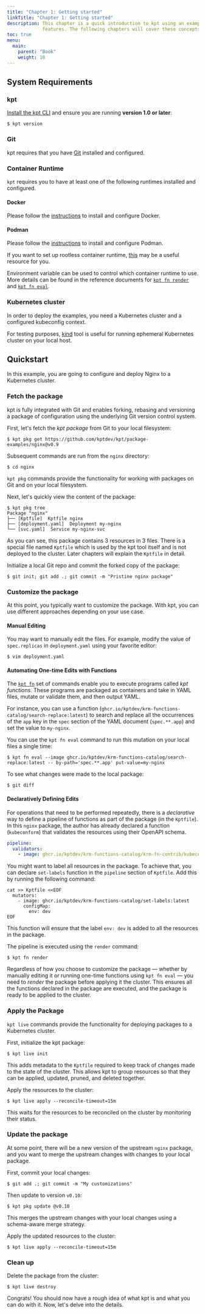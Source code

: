 ```yaml
---
title: "Chapter 1: Getting started"
linkTitle: "Chapter 1: Getting started"
description: This chapter is a quick introduction to kpt using an example to demonstrate important concepts and
             features. The following chapters will cover these concepts in detail.
toc: true
menu:
  main:
    parent: "Book"
    weight: 10
---
```


## System Requirements

### kpt

[Install the kpt CLI](../../installation/) and ensure you are running **version 1.0 or later**:

```shell
$ kpt version
```

### Git

kpt requires that you have [Git](https://git-scm.com/book/en/v2/Getting-Started-Installing-Git) installed and
configured.

### Container Runtime

`kpt` requires you to have at least one of the following runtimes installed and configured.

#### Docker

Please follow the [instructions](https://docs.docker.com/get-docker) to install and configure Docker.

#### Podman

Please follow the [instructions](https://podman.io/getting-started/installation) to install and configure Podman.

If you want to set up rootless container runtime, [this](https://rootlesscontaine.rs/) may be a useful resource for you.

Environment variable can be used to control which container runtime to use. More details can be found in the reference
documents for [`kpt fn render`](../../reference/cli/fn/render/) and [`kpt fn eval`](../../reference/cli/fn/eval/).

### Kubernetes cluster

In order to deploy the examples, you need a Kubernetes cluster and a configured kubeconfig context.

For testing purposes, [kind](https://kind.sigs.k8s.io/docs/user/quick-start/) tool is useful for running ephemeral
Kubernetes cluster on your local host.

## Quickstart

In this example, you are going to configure and deploy Nginx to a Kubernetes cluster.

### Fetch the package

kpt is fully integrated with Git and enables forking, rebasing and versioning a package of configuration using the
underlying Git version control system.

First, let's fetch the _kpt package_ from Git to your local filesystem:

```shell
$ kpt pkg get https://github.com/kptdev/kpt/package-examples/nginx@v0.9
```

Subsequent commands are run from the `nginx` directory:

```shell
$ cd nginx
```

`kpt pkg` commands provide the functionality for working with packages on Git and on your local filesystem.

Next, let's quickly view the content of the package:

```shell
$ kpt pkg tree
Package "nginx"
├── [Kptfile]  Kptfile nginx
├── [deployment.yaml]  Deployment my-nginx
└── [svc.yaml]  Service my-nginx-svc
```

As you can see, this package contains 3 resources in 3 files. There is a special file named `Kptfile` which is used by
the kpt tool itself and is not deployed to the cluster. Later chapters will explain the `Kptfile` in detail.

Initialize a local Git repo and commit the forked copy of the package:

```shell
$ git init; git add .; git commit -m "Pristine nginx package"
```

### Customize the package

At this point, you typically want to customize the package. With kpt, you can use different approaches depending on your
use case.

#### Manual Editing

You may want to manually edit the files. For example, modify the value of `spec.replicas` in `deployment.yaml` using
your favorite editor:

```shell
$ vim deployment.yaml
```

#### Automating One-time Edits with Functions

The [`kpt fn`](../../reference/cli/fn/) set of commands enable you to execute programs called _kpt functions_. These
programs are packaged as containers and take in YAML files, mutate or validate them, and then output YAML.

For instance, you can use a function (`ghcr.io/kptdev/krm-functions-catalog/search-replace:latest`) to search and replace all the occurrences of
the `app` key in the `spec` section of the YAML document (`spec.**.app`) and set the value to `my-nginx`. 

You can use the `kpt fn eval` command to run this mutation on your local files a single time:

```shell
$ kpt fn eval --image ghcr.io/kptdev/krm-functions-catalog/search-replace:latest -- by-path='spec.**.app' put-value=my-nginx
```

To see what changes were made to the local package:

```shell
$ git diff
```

#### Declaratively Defining Edits

For operations that need to be performed repeatedly, there is a _declarative_ way to define a pipeline of functions as
part of the package (in the `Kptfile`). In this `nginx` package, the author has already declared a function (`kubeconform`)
that validates the resources using their OpenAPI schema.

```yaml
pipeline:
  validators:
    - image: ghcr.io/kptdev/krm-functions-catalog/krm-fn-contrib/kubeconform:latest
```

You might want to label all resources in the package. To achieve that, you can declare `set-labels` function in the
`pipeline` section of `Kptfile`. Add this by running the following command:

```shell
cat >> Kptfile <<EOF
  mutators:
    - image: ghcr.io/kptdev/krm-functions-catalog/set-labels:latest
      configMap:
        env: dev
EOF
```

This function will ensure that the label `env: dev` is added to all the resources in the package.

The pipeline is executed using the `render` command:

```shell
$ kpt fn render
```

Regardless of how you choose to customize the package — whether by manually editing it or running one-time functions
using `kpt fn eval` — you need to _render_ the package before applying it the cluster. This ensures all the functions
declared in the package are executed, and the package is ready to be applied to the cluster.

### Apply the Package

`kpt live` commands provide the functionality for deploying packages to a Kubernetes cluster.

First, initialize the kpt package:

```shell
$ kpt live init
```

This adds metadata to the `Kptfile` required to keep track of changes made
to the state of the cluster. This 
allows kpt to group resources so that they can be applied, updated, pruned, and
deleted together.

Apply the resources to the cluster:

```shell
$ kpt live apply --reconcile-timeout=15m
```

This waits for the resources to be reconciled on the cluster by monitoring their
status.

### Update the package

At some point, there will be a new version of the upstream `nginx` package, and
you want to merge the upstream changes with changes to your local package.

First, commit your local changes:

```shell
$ git add .; git commit -m "My customizations"
```

Then update to version `v0.10`:

```shell
$ kpt pkg update @v0.10
```

This merges the upstream changes with your local changes using a schema-aware
merge strategy.

Apply the updated resources to the cluster:

```shell
$ kpt live apply --reconcile-timeout=15m
```

### Clean up

Delete the package from the cluster:

```shell
$ kpt live destroy
```

Congrats! You should now have a rough idea of what kpt is and what you can do
with it. Now, let's delve into the details.
